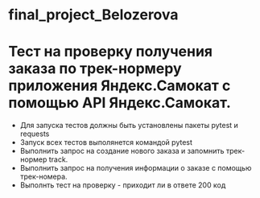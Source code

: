 # final_project_Belozerova
# Тест на проверку получения заказа по трек-нормеру приложения Яндекс.Самокат с помощью API Яндекс.Самокат.
- Для запуска тестов должны быть установлены пакеты pytest и requests
- Запуск всех тестов выполянется командой pytest
- Выполнить запрос на создание нового заказа и запомнить трек-нормер track.
- Выполнить запрос на получения информации о заказе с помощью трек-номера.
- Выполнть тест на проверку - приходит ли в ответе 200 код